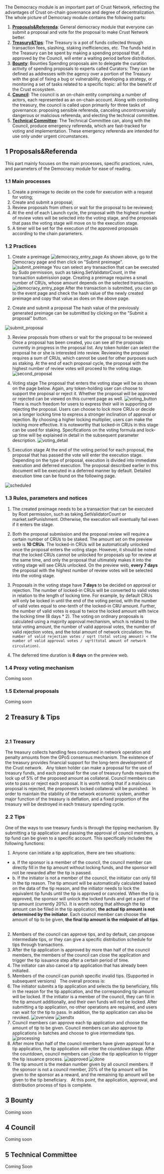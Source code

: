 
The Democracy module is an important part of Crust Network, reflecting the advantages of Crust on-chain governance and degree of decentralization. The whole picture of Democracy module contains the following parts:

1. [**Proposals&Referenda**](#1-proposalsreferenda): General democracy module that everyone can submit a proposal and vote for the proposal to make Crust Network better.
2. [**Treasury&Tips**](#2-treasurytips): The Treasury is a pot of funds collected through transaction fees, slashing, staking inefficiencies, etc. The funds held in the Treasury can be spent by making a spending proposal that, if approved by the Council, will enter a waiting period before distribution. 
3. [**Bounty**](#3-bounty): Bounties Spending proposals aim to delegate the curation activity of spending proposals to experts called Curators: They can be defined as addresses with the agency over a portion of the Treasury with the goal of fixing a bug or vulnerability, developing a strategy, or monitoring a set of tasks related to a specific topic: all for the benefit of the Crust ecosystem.
4. [**Council**](#4-council): The council is an on-chain entity comprising a number of actors, each represented as an on-chain account. Along with controlling the treasury, the council is called upon primarily for three tasks of governance: proposing sensible referenda, canceling uncontroversially dangerous or malicious referenda, and electing the technical committee.
5. [**Technical Committee**](#5-technical-committee): The Technical Committee can, along with the Council, produce emergency referenda, which are fast-tracked for voting and implementation. These emergency referenda are intended for use only under urgent circumstances.

## 1 Proposals&Referenda
This part mainly focuses on the main processes, specific practices, rules, and parameters of the Democracy module for ease of reading.

### 1.1 Main processes
1. Create a preimage to decide on the code for execution with a request for voting;
2. Create and submit a proposal;
3. Review proposals from others or wait for the proposal to be reviewed;
4. At the end of each Launch cycle, the proposal with the highest number of review votes will be selected into the voting stage, and the proposals that pass the voting stage will move on to the execution stage.
5. A timer will be set for the execution of the approved proposals according to the chain parameters.

### 1.2 Practices
1. Create a preimage
![democracy_entry_page](assets/democracy/democracy_entry_page.jpeg)
As shown above, go to the Democracy page and then click on "Submit preimage".
![submit_preimage](assets/democracy/submit_preimage.png)
You can select any transaction that can be executed by Sudo permission, such as taking.SetValidatorCount, in the transaction submission page. Creating a preimage requires a small number of CRUs, whose amount depends on the selected transaction.
![democracy_entry_page](assets/democracy/democracy_entry_page.jpeg)
After the transaction is submitted, you can go to the event page and check the hash value of the newly created preimage and copy that value as does on the above page.

2. Create and submit a proposal
  The hash value of the previously generated preimage can be submitted by clicking on the "Submit a proposal" button.

  ![submit_proposal](assets/democracy/submit_proposal.png)

3. Review proposals from others or wait for the proposal to be reviewed 
  Once a proposal has been created, you can see all the proposals currently in progress in the proposal list. Any token holder can select the proposal he or she is interested into review. Reviewing the proposal requires a sum of CRUs, which cannot be used for other purposes such as staking. At the end of each proposal cycle, the proposal with the highest number of review votes will proceed to the voting stage.
  ![second_proposal](assets/democracy/second_proposal.png)

4. Voting stage
  The proposal that enters the voting stage will be as shown on the page below. Again, any token-holding user can choose to support the proposal or reject it. Whether the proposal will be approved or rejected can be viewed on this current page as well.
  ![voting_button](assets/democracy/voting_button.jpeg)
  There is much freedom for users to express their will in supporting or rejecting the proposal. Users can choose to lock more CRUs or decide on a longer locking time to express a stronger inclination of approval or rejection. By choosing a higher locking multiplier, users can make the locking more effective. It is noteworthy that locked-in CRUs in this stage can be used for staking. Specifications on the voting formula and lock-up time will be explained in detail in the subsequent parameter description.
  ![voting_detail](assets/democracy/voting_detail.png)

5. Execution stage
  At the end of the voting period for each proposal, the proposal that has passed the vote will enter the execution stage. Depending on the type of proposal, execution is divided into immediate execution and deferred execution. The proposal described earlier in this document will be executed in a deferred manner by default. Detailed execution time can be found on the following page.

  ![scheduled](assets/democracy/scheduled.png)

### 1.3 Rules, parameters and notices

1. The created preimage needs to be a transaction that can be executed by Root permission, such as taking.SetValidatorCount or market.setPunishment. Otherwise,  the execution will eventually fail even if it enters the stage.
2. Both the proposal submission and the proposal review will require a certain number of CRUs to be staked. The amount set on the preview web is **10 CRUs**. The locked-in CRUs will be automatically unlocked once the proposal enters the voting stage. However, it should be noted that the locked CRUs cannot be unlocked for proposals up for review at the same time, and only the proposal that ultimately makes it into the voting stage will see CRUs unlocked. On the preview web, **every 7 days** the proposal with the highest number of review votes will be selected into the voting stage.

3. Proposals in the voting stage have **7 days** to be decided on approval or rejection. The number of locked-in CRUs will be converted to valid votes in relation to the length of locking time. For example, by default CRUs will only be locked in until the end of the voting period, with the number of valid votes equal to one-tenth of the locked-in CRU amount. Further, the number of valid votes is equal to twice the locked amount with twice the locking time (8 days * 2). The voting on ordinary proposals is calculated using a majority approval mechanism, which is related to the total voting amount, the number of valid approval votes, the number of valid rejection votes, and the total amount of network circulation: ``The number of valid rejection votes / sqrt (total voting amount) < the number of valid approval votes / sqrt(total amount of network circulation)``.

4. The deferred time duration is **8 days** on the preview web.

### 1.4 Proxy voting mechanism
Coming soon
### 1.5 External proposals
Coming soon

## 2 Treasury & Tips
 
### 2.1 Treasury
The treasury collects handling fees consumed in network operation and penalty amounts from the GPoS consensus mechanism. The existence of the treasury provides financial support for the long-term development of the Crust network.
 
Any token holder can make a proposal for the use of treasury funds, and each proposal for the use of treasury funds requires the lock up of 5% of the proposed amount as collateral. Council members can vote to pass or reject each proposal. It is worth noting that if a malicious proposal is rejected, the proponent’s locked collateral will be punished.
 
In order to maintain the stability of the network economic system, another major function of the treasury is deflation, and a fixed proportion of the treasury will be destroyed in each treasury spending cycle.
 
### 2.2 Tips
One of the ways to use treasury funds is through the tipping mechanism. By submitting a tip application and passing the approval of council members, a tip fund can be given to a specific account. This specifically includes the following functions:
 
1. Anyone can initiate a tip application, there are two situations:
- a. If the sponsor is a member of the council, the council member can directly fill in the tip amount without locking funds, and the sponsor will not be rewarded after the tip is passed. 
- b. If the initiator is not a member of the council, the initiator can only fill in the tip reason. The tip amount will be automatically calculated based on the data of the tip reason, and the initiator needs to lock the equivalent tip funds until the tip is approved or canceled. When the tip is approved, the sponsor will unlock the locked funds and get a part of the tip amount (currently 20%).
It is worth noting that although the tip amount can be filled in the tip application, **the actual tip amount is not determined by the initiator**. Each council member can choose the amount of tip to be given, **the final tip amount is the midpoint of all tips**.
 
2. Members of the council can approve tips, and by default, can propose intermediate tips, or they can give a specific distribution schedule for tips through transactions.
 
3. After the tip application is approved by more than half of the council members, the members of the council can close the application and trigger the tip issuance step after a certain period of time.
 
4. The initiator can also cancel a tip application that has already been initiated.
 
5. Members of the council can punish specific invalid tips. (Supported in subsequent versions)
 
The overall process is:
 
1. The initiator submits a tip application and selects the tip beneficiary, fills in the reason for the tip application, and the corresponding tip amount will be locked. If the initiator is a member of the council, they can fill in the tip amount additionally, and their own funds will not be locked. After submitting a tip application, no other operations are required, and users can wait for the tip to pass. In addition, the tip application can also be revoked.
![overview](assets/tips/overview_en.png)
![sendtx](assets/tips/sendtx_en.png)
 
2. Council members can approve each tip application and choose the amount of tip to be given. Council members can also approve tip applications in batches and choose to give intermediate tips.
![processing](assets/tips/processing_en.png)
 
3. After more than half of the council members have given approval for a tip application, the tip application will enter the countdown stage. After the countdown, council members can close the tip application to trigger the tip issuance process.
![approved](assets/tips/approved_en.png)
![done](assets/tips/done_en.png)
 
4. The tip amount is the median number given by all council members. If the sponsor is not a council member, 20% of the tip amount will be given to the sponsor as a reward, and the remaining tip amount will be given to the tip beneficiary.
 
At this point, the application, approval, and distribution process of tips is complete.
 
## 3 Bounty
Coming soon
 
## 4 Council
Coming soon
 
## 5 Technical Committee
Coming Soon

